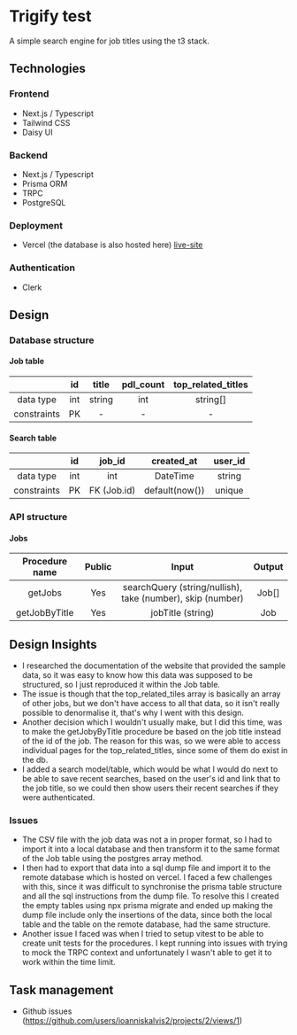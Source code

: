 # Trigify test

A simple search engine for job titles using the t3 stack.

## Technologies

### Frontend
- Next.js / Typescript
- Tailwind CSS
- Daisy UI

### Backend
- Next.js / Typescript
- Prisma ORM
- TRPC
- PostgreSQL 

### Deployment
- Vercel (the database is also hosted here) [live-site](https://trigify-test-kappa.vercel.app/)

### Authentication
- Clerk

## Design

### Database structure

#### Job table

| |id  | title | pdl_count| top_related_titles|
|:---: |:---:   |:-------------:|:-------------:| :---: |
| data type|int| string | int |string[]|
| constraints|PK| -    |  - |-|

#### Search table

| |id  | job_id   | created_at | user_id|
|:---: |:---:   |:-------------:|:-------------:| :---: |
| data type|int| int | DateTime |string|
| constraints|PK| FK (Job.id)   | default(now()) |unique |

### API structure

#### Jobs

| Procedure name  | Public   | Input | Output|
|:---: |:---:   |:-------------:|:-------------:|
| getJobs| Yes | searchQuery (string/nullish), take (number), skip (number) |Job[]|
| getJobByTitle|Yes| jobTitle (string)   | Job |

## Design Insights
- I researched the documentation of the website that provided the sample data, so it was easy to know how this data was supposed to be structured, so I just reproduced it within the Job table.
- The issue is though that the top_related_tiles array is basically an array of other jobs, but we don't have access to all that data, so it isn't really possible to denormalise it, that's why I went with this design.
- Another decision which I wouldn't usually make, but I did this time, was to make the getJobyByTitle procedure be based on the job title instead of the id of the job. The reason for this was, so we were able to access individual pages for the top_related_titles, since some of them do exist in the db.
- I added a search model/table, which would be what I would do next to be able to save recent searches, based on the user's id and link that to the job title, so we could then show users their recent searches if they were authenticated.

### Issues 
- The CSV file with the job data was not a in proper format, so I had to import it into a local database and then transform it to the same format of the Job table using the postgres array method.
- I then had to export that data into a sql dump file and import it to the remote database which is hosted on vercel. I faced a few challenges with this, since it was difficult to synchronise the prisma table structure and all the sql instructions from the dump file. To resolve this I created the empty tables using npx prisma migrate and ended up making the dump file include only the insertions of the data, since both the local table and the table on the remote database, had the same structure.
- Another issue I faced was when I tried to setup vitest to be able to create unit tests for the procedures. I kept running into issues with trying to mock the TRPC context and unfortunately I wasn't able to get it to work within the time limit.

## Task management
- Github issues (https://github.com/users/ioanniskalvis2/projects/2/views/1)


